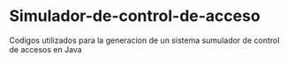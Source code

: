 # Simulador-de-control-de-acceso
Codigos utilizados para la generacion de un sistema sumulador de control de accesos en Java
